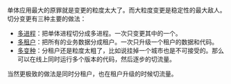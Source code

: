 单体应用最大的原罪就是变更的粒度太大了。而大粒度变更是稳定性的最大敌人。
切分变更有三种主要的做法：

* [多进程](./MultiProcess/README.md)：把单体进程切分成多进程。一次只变更其中的一个。
* [多租户](./MultiTenancy/README.md)：把所有的业务数据分成租户。一次只升级一个租户的数据和代码。
* [多变种](./MultiVariant/README.md)：分租户还是粒度太粗了，比如说挂掉一个城市也是不可接受的。那么可以在线上同时运行多个版本的代码，然后逐步的切流量。

当然更极致的做法是同时分租户，也在租户升级的时候切流量。
